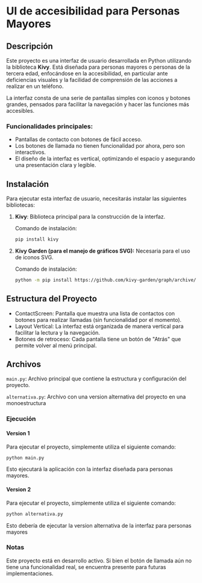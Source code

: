 # UI de accesibilidad para Personas Mayores

## Descripción

Este proyecto es una interfaz de usuario desarrollada en Python utilizando la biblioteca **Kivy**. Está diseñada para personas mayores o personas de la tercera edad, enfocándose en la accesibilidad, en particular ante deficiencias visuales y la facilidad de comprensión de las acciones a realizar en un teléfono.

La interfaz consta de una serie de pantallas simples con iconos y botones grandes, pensados para facilitar la navegación y hacer las funciones más accesibles.

### Funcionalidades principales:
- Pantallas de contacto con botones de fácil acceso.
- Los botones de llamada no tienen funcionalidad por ahora, pero son interactivos.
- El diseño de la interfaz es vertical, optimizando el espacio y asegurando una presentación clara y legible.

## Instalación

Para ejecutar esta interfaz de usuario, necesitarás instalar las siguientes bibliotecas:

1. **Kivy**: Biblioteca principal para la construcción de la interfaz.
   
   Comando de instalación:
   ```bash
   pip install kivy
   ```
2. **Kivy Garden (para el manejo de gráficos SVG):** Necesaria para el uso de iconos SVG.   
   
   Comando de instalación:
   ```bash
   python -m pip install https://github.com/kivy-garden/graph/archive/master.zip
   ```

## Estructura del Proyecto

- ContactScreen: Pantalla que muestra una lista de contactos con botones para realizar llamadas (sin funcionalidad por el momento).
- Layout Vertical: La interfaz está organizada de manera vertical para facilitar la lectura y la navegación.
- Botones de retroceso: Cada pantalla tiene un botón de "Atrás" que permite volver al menú principal.

## Archivos

`main.py`: Archivo principal que contiene la estructura y configuración del proyecto.

`alternativa.py`: Archivo con una version alternativa del proyecto en una monoestructura

### Ejecución

#### Version 1

Para ejecutar el proyecto, simplemente utiliza el siguiente comando:

   ```bash
   python main.py
   ```

Esto ejecutará la aplicación con la interfaz diseñada para personas mayores.

#### Version 2

Para ejecutar el proyecto, simplemente utiliza el siguiente comando:

   ```bash
   python alternativa.py
   ```

Esto debería de ejecutar la version alternativa de la interfaz para personas mayores

### Notas

Este proyecto está en desarrollo activo. Si bien el botón de llamada aún no tiene una funcionalidad real, se encuentra presente para futuras implementaciones.
